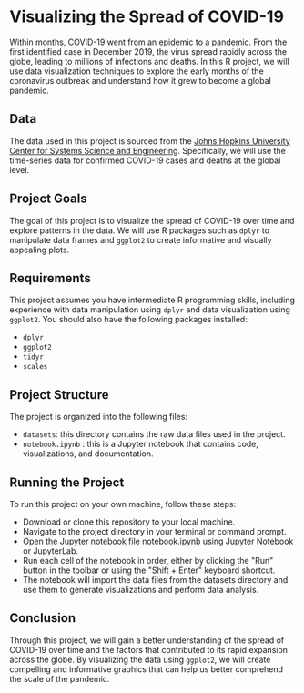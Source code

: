 # Visualizing the Spread of COVID-19

Within months, COVID-19 went from an epidemic to a pandemic. From the first identified case in December 2019, the virus spread rapidly across the globe, leading to millions of infections and deaths. In this R project, we will use data visualization techniques to explore the early months of the coronavirus outbreak and understand how it grew to become a global pandemic.

## Data

The data used in this project is sourced from the [Johns Hopkins University Center for Systems Science and Engineering](https://github.com/CSSEGISandData/COVID-19). Specifically, we will use the time-series data for confirmed COVID-19 cases and deaths at the global level.

## Project Goals

The goal of this project is to visualize the spread of COVID-19 over time and explore patterns in the data. We will use R packages such as `dplyr` to manipulate data frames and `ggplot2` to create informative and visually appealing plots.

## Requirements

This project assumes you have intermediate R programming skills, including experience with data manipulation using `dplyr` and data visualization using `ggplot2`. You should also have the following packages installed:

- `dplyr`
- `ggplot2`
- `tidyr`
- `scales`

## Project Structure

The project is organized into the following files:

- `datasets`: this directory contains the raw data files used in the project.
- `notebook.ipynb` : this is a Jupyter notebook that contains code, visualizations, and documentation.

## Running the Project

To run this project on your own machine, follow these steps:

- Download or clone this repository to your local machine.
- Navigate to the project directory in your terminal or command prompt.
- Open the Jupyter notebook file notebook.ipynb using Jupyter Notebook or JupyterLab.
- Run each cell of the notebook in order, either by clicking the "Run" button in the toolbar or using the "Shift + Enter" keyboard shortcut.
- The notebook will import the data files from the datasets directory and use them to generate visualizations and perform data analysis.

## Conclusion

Through this project, we will gain a better understanding of the spread of COVID-19 over time and the factors that contributed to its rapid expansion across the globe. By visualizing the data using `ggplot2`, we will create compelling and informative graphics that can help us better comprehend the scale of the pandemic.
